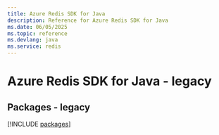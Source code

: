 ```yaml
---
title: Azure Redis SDK for Java
description: Reference for Azure Redis SDK for Java
ms.date: 06/05/2025
ms.topic: reference
ms.devlang: java
ms.service: redis
---
```

# Azure Redis SDK for Java - legacy
## Packages - legacy
[!INCLUDE [packages](redis-index.md)]